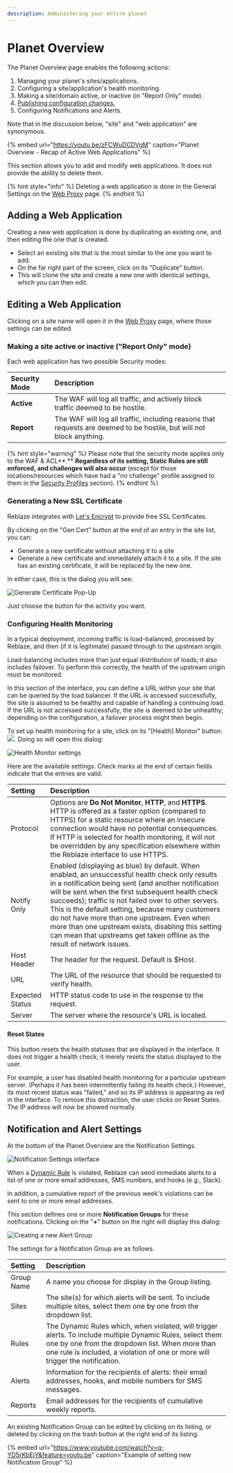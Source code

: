 ```yaml
---
description: Administering your entire planet
---
```


# Planet Overview

The Planet Overview page enables the following actions: 

1. Managing your planet's sites/applications. 
2. Configuring a site/application's health monitoring.
3. Making a site/domain active, or inactive \(in "Report Only" mode\). 
4. [Publishing configuration changes.](../../using-the-product/best-practices/publish-your-changes.md)
5. Configuring Notifications and Alerts.

Note that in the discussion below, "site" and "web application" are synonymous.

{% embed url="https://youtu.be/zFCWuDCDVgM" caption="Planet Overview - Recap of Active Web Applications" %}

This section allows you to add and modify web applications. It does not provide the ability to delete them.

{% hint style="info" %}
Deleting a web application is done in the General Settings on the [Web Proxy](web-proxy/web-proxy-general-settings.md#site-deletion) page.
{% endhint %}

## Adding a Web Application 

Creating a new web application is done by duplicating an existing one, and then editing the one that is created. 

* Select an existing site that is the most similar to the one you want to add.
* On the far right part of the screen, click on its "Duplicate" button.
* This will clone the site and create a new one with identical settings, which you can then edit.

## Editing a Web Application

Clicking on a site name will open it in the [Web Proxy](web-proxy/) page, where those settings can be edited. 

### Making a site active or inactive \("Report Only" mode\)

Each web application has two possible Security modes: 

| Security Mode | Description  |
| :--- | :--- |
| **Active** | The WAF will log all traffic, and actively block traffic deemed to be hostile. |
| **Report** | The WAF will log all traffic, including reasons that requests are deemed to be hostile, but will not block anything.  |

{% hint style="warning" %}
Please note that the security mode applies only to the WAF & ACL**.** **Regardless of its setting, Static Rules are still enforced, and challenges will also occur** \(except for those locations/resources which have had a "no challenge" profile assigned to them in the [Security Profiles](web-proxy/security-profiles.md#assigning-security-profiles-to-resources-and-locations) section\). 
{% endhint %}

### Generating a New SSL Certificate 

Reblaze integrates with [Let's Encrypt](https://letsencrypt.org/) to provide free SSL Certificates. 

By clicking on the "Gen Cert" button at the end of an entry in the site list, you can:

* Generate a new certificate without attaching it to a site
* Generate a new certificate and immediately attach it to a site. If the site has an existing certificate, it will be replaced by the new one.

In either case, this is the dialog you will see: 

![Generate Certificate Pop-Up](../../.gitbook/assets/image%20%2846%29.png)

Just choose the button for the activity you want.

### Configuring Health Monitoring

In a typical deployment, incoming traffic is load-balanced, processed by Reblaze, and then \(if it is legitimate\) passed through to the upstream origin. 

Load-balancing includes more than just equal distribution of loads; it also includes failover. To perform this correctly, the health of the upstream origin must be monitored.

In this section of the interface, you can define a URL within your site that can be queried by the load balancer. If the URL is accessed successfully, the site is assumed to be healthy and capable of handling a continuing load. If the URL is not accessed successfully, the site is deemed to be unhealthy; depending on the configuration, a failover process might then begin.

To set up health monitoring for a site, click on its "\[Health\] Monitor" button: ![](../../.gitbook/assets/screenshot-2019-12-29-17.06.30.png). Doing so will open this dialog:

![Health Monitor settings](../../.gitbook/assets/planet-overview-health-monitor.png)

Here are the available settings. Check marks at the end of certain fields indicate that the entries are valid.

| **Setting** | **Description** |
| :--- | :--- |
| Protocol | Options are **Do Not Monitor**, **HTTP**, and **HTTPS**. HTTP is offered as a faster option \(compared to HTTPS\) for a static resource where an insecure connection would have no potential consequences. If HTTP is selected for health monitoring, it will not be overridden by any specification elsewhere within the Reblaze interface to use HTTPS.   |
| Notify Only | Enabled \(displaying as blue\) by default. When enabled, an unsuccessful health check only results in a notification being sent \(and another notification will be sent when the first subsequent health check succeeds\); traffic is not failed over to other servers. This is the default setting, because many customers do not have more than one upstream. Even when more than one upstream exists, disabling this setting can mean that upstreams get taken offline as the result of network issues. |
| Host Header | The header for the request. Default is $Host. |
| URL | The URL of the resource that should be requested to verify health. |
| Expected Status | HTTP status code to use in the response to the request. |
| Server | The server where the resource's URL is located. |

#### Reset States

This button resets the health statuses that are displayed in the interface. It does not trigger a health check; it merely resets the status displayed to the user.

For example, a user has disabled health monitoring for a particular upstream server. \(Perhaps it has been intermittently failing its health check.\) However, its most recent status was "failed," and so its IP address is appearing as red in the interface. To remove this distraction, the user clicks on Reset States. The IP address will now be showed normally. 

## Notification and Alert Settings 

At the bottom of the Planet Overview are the Notification Settings.

![Notification Settings interface](../../.gitbook/assets/planet-overview-notification-settings.png)

When a [Dynamic Rule](../security/dynamic-rules.md) is violated, Reblaze can send immediate alerts to a list of one or more email addresses, SMS numbers, and hooks \(e.g., Slack\). 

In addition, a cumulative report of the previous week's violations can be sent to one or more email addresses. 

This section defines one or more **Notification Groups** for these notifications. Clicking on the "**+**" button on the right will display this dialog:

![Creating a new Alert Group](../../.gitbook/assets/planet-overview-notification-new.png)

The settings for a Notification Group are as follows.

| Setting | Description |
| :--- | :--- |
| Group Name | A name you choose for display in the Group listing. |
| Sites | The site\(s\) for which alerts will be sent. To include multiple sites, select them one by one from the dropdown list. |
| Rules | The Dynamic Rules which, when violated, will trigger alerts. To include multiple Dynamic Rules, select them one by one from the dropdown list. When more than one rule is included, a violation of one or more will trigger the notification. |
| Alerts | Information for the recipients of alerts: their email addresses, hooks, and mobile numbers for SMS messages. |
| Reports | Email addresses for the recipients of cumulative weekly reports.  |

An existing Notification Group can be edited by clicking on its listing, or deleted by clicking on the trash button at the right end of its listing.

{% embed url="https://www.youtube.com/watch?v=q-YD5rKbEjY&feature=youtu.be" caption="Example of setting new Notification Group" %}



